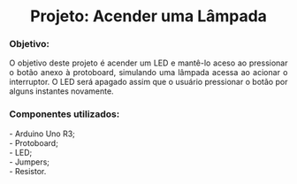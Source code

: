 <h1 align="center">Projeto: Acender uma Lâmpada</h1>
<h3>Objetivo:</h3>
<p align="justify">O objetivo deste projeto é acender um LED e mantê-lo aceso ao pressionar o botão anexo à protoboard, simulando uma lâmpada acessa ao acionar o interruptor. O LED será apagado assim que o usuário pressionar o botão por alguns instantes novamente.</p>
<h3>Componentes utilizados:</h3>
- Arduino Uno R3;<br/>
- Protoboard;<br/>
- LED;<br/>
- Jumpers;<br/>
- Resistor.<br/>

